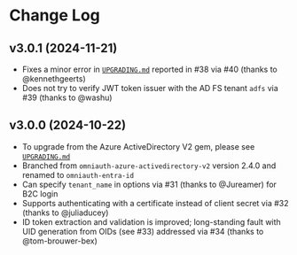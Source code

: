 # Change Log

## v3.0.1 (2024-11-21)

* Fixes a minor error in [`UPGRADING.md`](UPGRADING.md) reported in #38 via #40 (thanks to @kennethgeerts)
* Does not try to verify JWT token issuer with the AD FS tenant `adfs` via #39 (thanks to @washu)

## v3.0.0 (2024-10-22)

* To upgrade from the Azure ActiveDirectory V2 gem, please see [`UPGRADING.md`](UPGRADING.md)
* Branched from `omniauth-azure-activedirectory-v2` version 2.4.0 and renamed to `omniauth-entra-id`
* Can specify `tenant_name` in options via #31 (thanks to @Jureamer) for B2C login
* Supports authenticating with a certificate instead of client secret via #32 (thanks to @juliaducey)
* ID token extraction and validation is improved; long-standing fault with UID generation from OIDs (see #33) addressed via #34 (thanks to @tom-brouwer-bex)
